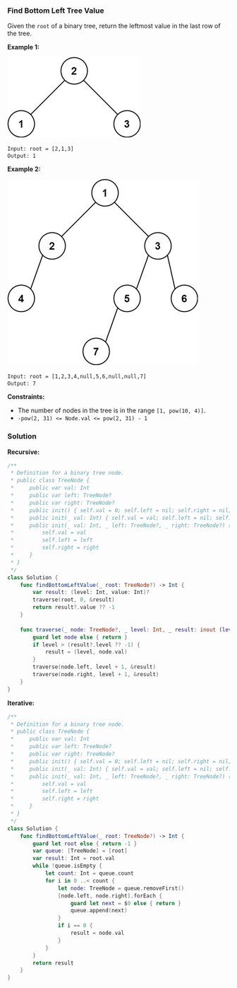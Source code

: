
### Find Bottom Left Tree Value

Given the `root` of a binary tree, return the leftmost value in the last row of the tree.
 
__Example 1:__

![images/question_513-0.jpg](../images/question_513-0.jpg)
```
Input: root = [2,1,3]
Output: 1
```
__Example 2:__

![images/question_513-1.jpg](../images/question_513-1.jpg)
```
Input: root = [1,2,3,4,null,5,6,null,null,7]
Output: 7
```

__Constraints:__
* The number of nodes in the tree is in the range `[1, pow(10, 4)]`.
* `-pow(2, 31) <= Node.val <= pow(2, 31) - 1`

### Solution
__Recursive:__
```Swift
/**
 * Definition for a binary tree node.
 * public class TreeNode {
 *     public var val: Int
 *     public var left: TreeNode?
 *     public var right: TreeNode?
 *     public init() { self.val = 0; self.left = nil; self.right = nil; }
 *     public init(_ val: Int) { self.val = val; self.left = nil; self.right = nil; }
 *     public init(_ val: Int, _ left: TreeNode?, _ right: TreeNode?) {
 *         self.val = val
 *         self.left = left
 *         self.right = right
 *     }
 * }
 */
class Solution {
    func findBottomLeftValue(_ root: TreeNode?) -> Int {
        var result: (level: Int, value: Int)?
        traverse(root, 0, &result)
        return result?.value ?? -1
    }

    func traverse(_ node: TreeNode?, _ level: Int, _ result: inout (level: Int, value: Int)?) {
        guard let node else { return }
        if level > (result?.level ?? -1) {
            result = (level, node.val)
        }
        traverse(node.left, level + 1, &result)
        traverse(node.right, level + 1, &result)
    }
}
```
__Iterative:__
```Swift
/**
 * Definition for a binary tree node.
 * public class TreeNode {
 *     public var val: Int
 *     public var left: TreeNode?
 *     public var right: TreeNode?
 *     public init() { self.val = 0; self.left = nil; self.right = nil; }
 *     public init(_ val: Int) { self.val = val; self.left = nil; self.right = nil; }
 *     public init(_ val: Int, _ left: TreeNode?, _ right: TreeNode?) {
 *         self.val = val
 *         self.left = left
 *         self.right = right
 *     }
 * }
 */
class Solution {
    func findBottomLeftValue(_ root: TreeNode?) -> Int {
        guard let root else { return -1 }
        var queue: [TreeNode] = [root]
        var result: Int = root.val
        while !queue.isEmpty {
            let count: Int = queue.count
            for i in 0 ..< count {
                let node: TreeNode = queue.removeFirst()
                [node.left, node.right].forEach {
                    guard let next = $0 else { return }
                    queue.append(next)
                }
                if i == 0 {
                    result = node.val
                }
            }
        }
        return result
    }
}
```
